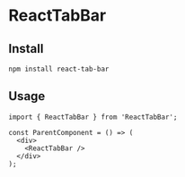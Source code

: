 # ReactTabBar

## Install

    npm install react-tab-bar

## Usage

    import { ReactTabBar } from 'ReactTabBar';

    const ParentComponent = () => (
      <div>
        <ReactTabBar />
      </div>
    );    
